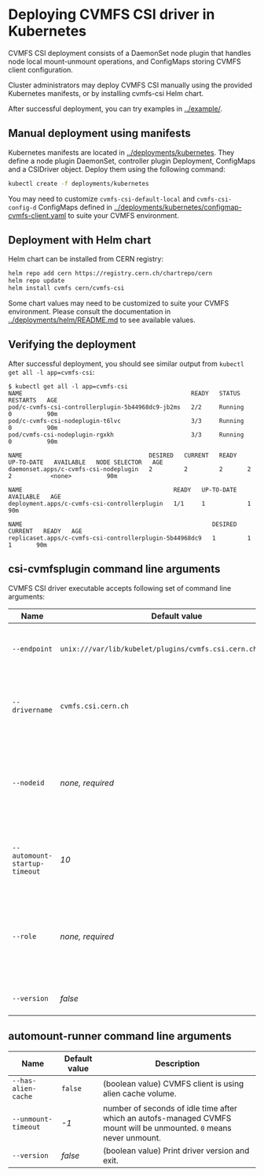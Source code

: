 # Deploying CVMFS CSI driver in Kubernetes

CVMFS CSI deployment consists of a DaemonSet node plugin that handles node local mount-unmount operations, and ConfigMaps storing CVMFS client configuration.

Cluster administrators may deploy CVMFS CSI manually using the provided Kubernetes manifests, or by installing cvmfs-csi Helm chart.

After successful deployment, you can try examples in [../example/](../example/).

## Manual deployment using manifests

Kubernetes manifests are located in [../deployments/kubernetes](../deployments/kubernetes). They define a node plugin DaemonSet, controller plugin Deployment, ConfigMaps and a CSIDriver object. Deploy them using the following command:

```bash
kubectl create -f deployments/kubernetes
```

You may need to customize `cvmfs-csi-default-local` and `cvmfs-csi-config-d` ConfigMaps defined in [../deployments/kubernetes/configmap-cvmfs-client.yaml](../deployments/kubernetes/cvmfs-client-configmap.yaml) to suite your CVMFS environment.

## Deployment with Helm chart

Helm chart can be installed from CERN registry:

```bash
helm repo add cern https://registry.cern.ch/chartrepo/cern
helm repo update
helm install cvmfs cern/cvmfs-csi
```

Some chart values may need to be customized to suite your CVMFS environment. Please consult the documentation in [../deployments/helm/README.md](../deployments/helm/README.md) to see available values.

## Verifying the deployment

After successful deployment, you should see similar output from `kubectl get all -l app=cvmfs-csi`:

```
$ kubectl get all -l app=cvmfs-csi
NAME                                                READY   STATUS    RESTARTS   AGE
pod/c-cvmfs-csi-controllerplugin-5b44968dc9-jb2ms   2/2     Running   0          90m
pod/c-cvmfs-csi-nodeplugin-t6lvc                    3/3     Running   0          90m
pod/cvmfs-csi-nodeplugin-rgxkh                      3/3     Running   0          90m

NAME                                    DESIRED   CURRENT   READY   UP-TO-DATE   AVAILABLE   NODE SELECTOR   AGE
daemonset.apps/c-cvmfs-csi-nodeplugin   2         2         2       2            2           <none>          90m

NAME                                           READY   UP-TO-DATE   AVAILABLE   AGE
deployment.apps/c-cvmfs-csi-controllerplugin   1/1     1            1           90m

NAME                                                      DESIRED   CURRENT   READY   AGE
replicaset.apps/c-cvmfs-csi-controllerplugin-5b44968dc9   1         1         1       90m
```

## csi-cvmfsplugin command line arguments

CVMFS CSI driver executable accepts following set of command line arguments:

|Name|Default value|Description|
|--|--|--|
|`--endpoint`|`unix:///var/lib/kubelet/plugins/cvmfs.csi.cern.ch/csi.sock`|(string value) CSI endpoint. CVMFS CSI will create a UNIX socket at this location.|
|`--drivername`|`cvmfs.csi.cern.ch`|(string value) Name of the driver that is used to link PersistentVolume objects to CVMFS CSI driver.|
|`--nodeid`|_none, required_|(string value) Unique identifier of the node on which the CVMFS CSI node plugin pod is running. Should be set to the value of `Pod.spec.nodeName`.|
|`--automount-startup-timeout`|_10_|number of seconds to wait for automount daemon to start up before exiting. `0` means no timeout.|
|`--role`|_none, required_|Enable driver service role (comma-separated list or repeated `--role` flags). Allowed values are: `identity`, `node`, `controller`.|
|`--version`|_false_|(boolean value) Print driver version and exit.|

## automount-runner command line arguments

|Name|Default value|Description|
|--|--|--|
|`--has-alien-cache`|`false`|(boolean value) CVMFS client is using alien cache volume.|
|`--unmount-timeout`|_-1_|number of seconds of idle time after which an autofs-managed CVMFS mount will be unmounted. `0` means never unmount.|
|`--version`|_false_|(boolean value) Print driver version and exit.|
